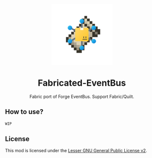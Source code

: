 <div align="center">

<img height="200" width="200" src="icon/icon-400x400.png"/>

# Fabricated-EventBus
Fabric port of Forge EventBus.
Support Fabric/Quilt.

</div>

## How to use?

```groovy
WIP
```

## License

This mod is licensed under the [Lesser GNU General Public License v2](LICENSE).